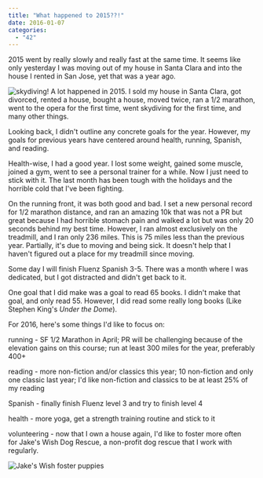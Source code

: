 ```yaml
---
title: "What happened to 2015??!"
date: 2016-01-07
categories: 
  - "42"
---
```


2015 went by really slowly and really fast at the same time. It seems like only yesterday I was moving out of my house in Santa Clara and into the house I rented in San Jose, yet that was a year ago.

![skydiving!](images/19308_10153070050001480_4955887185336871493_n-300x225.jpg) A lot happened in 2015. I sold my house in Santa Clara, got divorced, rented a house, bought a house, moved twice, ran a 1/2 marathon, went to the opera for the first time, went skydiving for the first time, and many other things.

Looking back, I didn't outline any concrete goals for the year. However, my goals for previous years have centered around health, running, Spanish, and reading.

Health-wise, I had a good year. I lost some weight, gained some muscle, joined a gym, went to see a personal trainer for a while. Now I just need to stick with it. The last month has been tough with the holidays and the horrible cold that I've been fighting.

On the running front, it was both good and bad. I set a new personal record for 1/2 marathon distance, and ran an amazing 10k that was not a PR but great because I had horrible stomach pain and walked a lot but was only 20 seconds behind my best time. However, I ran almost exclusively on the treadmill, and I ran only 236 miles. This is 75 miles less than the previous year. Partially, it's due to moving and being sick. It doesn't help that I haven't figured out a place for my treadmill since moving.

Some day I will finish Fluenz Spanish 3-5. There was a month where I was dedicated, but I got distracted and didn't get back to it.

One goal that I did make was a goal to read 65 books. I didn't make that goal, and only read 55. However, I did read some really long books (Like Stephen King's _Under the Dome_). 

For 2016, here's some things I'd like to focus on:

running - SF 1/2 Marathon in April; PR will be challenging because of the elevation gains on this course; run at least 300 miles for the year, preferably 400+

reading - more non-fiction and/or classics this year; 10 non-fiction and only one classic last year; I'd like non-fiction and classics to be at least 25% of my reading

Spanish - finally finish Fluenz level 3 and try to finish level 4

health - more yoga, get a strength training routine and stick to it

volunteering - now that I own a house again, I'd like to foster more often for Jake's Wish Dog Rescue, a non-profit dog rescue that I work with regularly.

![Jake's Wish foster puppies](images/11261665_10153202911316480_771471874225744998_n.jpg)
